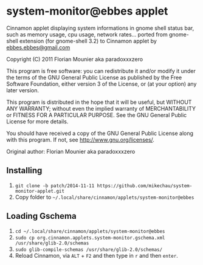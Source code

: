 # system-monitor@ebbes applet

Cinnamon applet displaying system informations in gnome shell status bar, such as memory usage, cpu usage, network rates…
ported from gnome-shell extension (for gnome-shell 3.2) to Cinnamon applet by ebbes.ebbes@gmail.com

Copyright (C) 2011 Florian Mounier aka paradoxxxzero

This program is free software: you can redistribute it and/or modify
it under the terms of the GNU General Public License as published by
the Free Software Foundation, either version 3 of the License, or
(at your option) any later version.

This program is distributed in the hope that it will be useful,
but WITHOUT ANY WARRANTY; without even the implied warranty of
MERCHANTABILITY or FITNESS FOR A PARTICULAR PURPOSE.  See the
GNU General Public License for more details.

You should have received a copy of the GNU General Public License
along with this program.  If not, see <http://www.gnu.org/licenses/>.

Original author: Florian Mounier aka paradoxxxzero

## Installing

1. `git clone -b patch/2014-11-11 https://github.com/mikechau/system-monitor-applet.git`
2. Copy folder to `~/.local/share/cinnamon/applets/system-monitor@ebbes`

## Loading Gschema

1. `cd ~/.local/share/cinnamon/applets/system-monitor@ebbes`
2. `sudo cp org.cinnamon.applets.system-monitor.gschema.xml /usr/share/glib-2.0/schemas`
3. `sudo glib-compile-schemas /usr/share/glib-2.0/schemas/`
4. Reload Cinnamon, via `ALT` + `F2` and then type in `r` and then `enter`.

